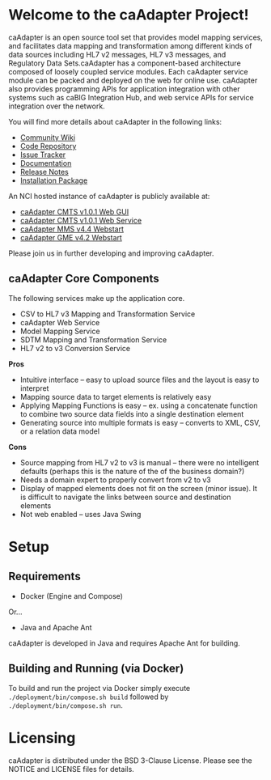 # Welcome to the caAdapter Project!

caAdapter is an open source tool set that provides model mapping services, and facilitates data mapping and transformation among different kinds of data sources including HL7 v2 messages, HL7 v3 messages, and Regulatory Data Sets.caAdapter has a component-based architecture composed of loosely coupled service modules. Each caAdapter service module can be packed and deployed on the web for online use. caAdapter also provides programming APIs for application integration with other systems such as caBIG Integration Hub, and web service APIs for service integration over the network.

You will find more details about caAdapter in the following links:

 * [Community Wiki](https://wiki.nci.nih.gov/x/7Q5y)
 * [Code Repository](http://github.com/NCIP/caadapter)
 * [Issue Tracker](https://tracker.nci.nih.gov/browse/CAADAPTER)
 * [Documentation](https://wiki.nci.nih.gov/x/7Q5y)
 * [Release Notes](https://wiki.nci.nih.gov/x/npN4B)
 * [Installation Package](https://wiki.nci.nih.gov/display/caCORE/caAdapter+Module+Downloads)
 
An NCI hosted instance of caAdapter is publicly available at:

 * [caAdapter CMTS v1.0.1 Web GUI](http://caadapter.nci.nih.gov/caadapter-cmts)
 * [caAdapter CMTS v1.0.1 Web Service](http://caadapter.nci.nih.gov/caadapterWS-cmts)
 * [caAdapter MMS v4.4 Webstart](http://caadapter.nci.nih.gov/caadapter-mms)
 * [caAdapter GME v4.2 Webstart](http://caadapter.nci.nih.gov/caadapter-gme)
 
Please join us in further developing and improving caAdapter.

## caAdapter Core Components

The following services make up the application core.

* CSV to HL7 v3 Mapping and Transformation Service
* caAdapter Web Service
* Model Mapping Service
* SDTM Mapping and Transformation Service
* HL7 v2 to v3 Conversion Service

**Pros**

* Intuitive interface – easy to upload source files and the layout is easy to interpret
* Mapping source data to target elements is relatively easy
* Applying Mapping Functions is easy – ex. using a concatenate function to combine two source data fields into a single destination element
* Generating source into multiple formats is easy – converts to XML, CSV, or a relation data model

**Cons**

* Source mapping from HL7 v2 to v3 is manual – there were no intelligent defaults (perhaps this is the nature of the of the business domain?)
* Needs a domain expert to properly convert from v2 to v3
* Display of mapped elements does not fit on the screen (minor issue). It is difficult to navigate the links between source and destination elements
* Not web enabled – uses Java Swing

# Setup

## Requirements

* Docker (Engine and Compose)

Or...

* Java and Apache Ant

caAdapter is developed in Java and requires Apache Ant for building. 

## Building and Running (via Docker)

To build and run the project via Docker simply execute `./deployment/bin/compose.sh build` followed by `./deployment/bin/compose.sh run`.

# Licensing

caAdapter is distributed under the BSD 3-Clause License. Please see the NOTICE and LICENSE files for details.
